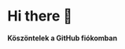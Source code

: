 # Hi there 👋
**Köszöntelek a GitHub fiókomban**
<!--
**MrSoosGabor/MrSoosGabor** is a ✨ _special_ ✨ repository because its `README.md` (this file) appears on your GitHub profile.

[Kedvenc oldalam](https://www.emag.hu)
![óriáskerék](https://cdn.pixabay.com/photo/2020/03/26/05/07/travel-4969279_1280.jpg)
Here are some ideas to get you started:

- 🔭 I’m currently working on ...
- 🌱 I’m currently learning ...
- 👯 I’m looking to collaborate on ...
- 🤔 I’m looking for help with ...
- 💬 Ask me about ...
- 📫 How to reach me: ...
- 😄 Pronouns: ...
- ⚡ Fun fact: ...
-->

